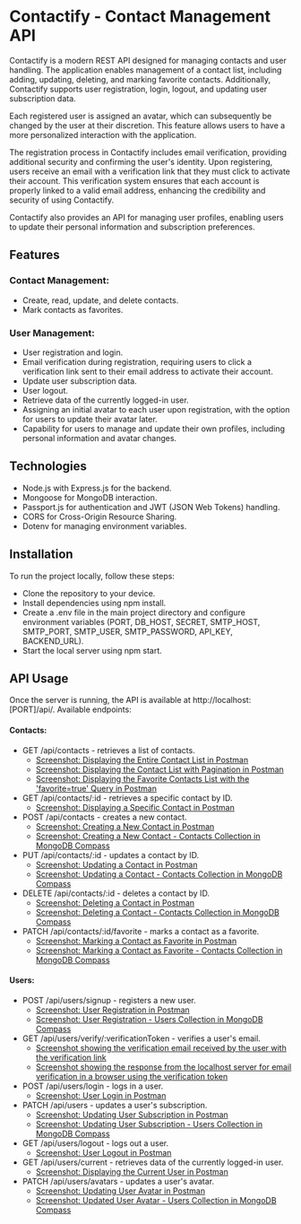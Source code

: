 # Contactify - Contact Management API

Contactify is a modern REST API designed for managing contacts and user handling. The application enables management of a contact list, including adding, updating, deleting, and marking favorite contacts. Additionally, Contactify supports user registration, login, logout, and updating user subscription data.

Each registered user is assigned an avatar, which can subsequently be changed by the user at their discretion. This feature allows users to have a more personalized interaction with the application.

The registration process in Contactify includes email verification, providing additional security and confirming the user's identity. Upon registering, users receive an email with a verification link that they must click to activate their account. This verification system ensures that each account is properly linked to a valid email address, enhancing the credibility and security of using Contactify.

Contactify also provides an API for managing user profiles, enabling users to update their personal information and subscription preferences.

## Features

### Contact Management:

- Create, read, update, and delete contacts.
- Mark contacts as favorites.

### User Management:

- User registration and login.
- Email verification during registration, requiring users to click a verification link sent to their email address to activate their account.
- Update user subscription data.
- User logout.
- Retrieve data of the currently logged-in user.
- Assigning an initial avatar to each user upon registration, with the option for users to update their avatar later.
- Capability for users to manage and update their own profiles, including personal information and avatar changes.

## Technologies

- Node.js with Express.js for the backend.
- Mongoose for MongoDB interaction.
- Passport.js for authentication and JWT (JSON Web Tokens) handling.
- CORS for Cross-Origin Resource Sharing.
- Dotenv for managing environment variables.

## Installation

To run the project locally, follow these steps:

- Clone the repository to your device.
- Install dependencies using npm install.
- Create a .env file in the main project directory and configure environment variables (PORT, DB_HOST, SECRET, SMTP_HOST, SMTP_PORT, SMTP_USER, SMTP_PASSWORD, API_KEY, BACKEND_URL).
- Start the local server using npm start.

## API Usage

Once the server is running, the API is available at http://localhost:[PORT]/api/. Available endpoints:

#### Contacts:

- GET /api/contacts - retrieves a list of contacts.
  - <a href="https://monosnap.com/file/1cMD7OWZBlx46CX1sW6CZW1xUteQr5" target="_blank">Screenshot: Displaying the Entire Contact List in Postman<a>
  - <a href="https://monosnap.com/file/e5xb3TNzccKEZRq1iu4XA7y3ADoGSb" target="_blank">Screenshot: Displaying the Contact List with Pagination in Postman<a>
  - <a href="https://monosnap.com/file/KFwgj0Bw6HmFvTsu9Sk62JuWzWangJ" target="_blank">Screenshot: Displaying the Favorite Contacts List with the 'favorite=true' Query in Postman<a>
- GET /api/contacts/:id - retrieves a specific contact by ID.
  - <a href="https://monosnap.com/file/JLrxLrmYmmdTH5pWHqWc9A7mBquSi7" target="_blank">Screenshot: Displaying a Specific Contact in Postman<a>
- POST /api/contacts - creates a new contact.
  - <a href="https://monosnap.com/file/xLpZjOyepXgIPYuyTYJ9wBOD03c2ay" target="_blank">Screenshot: Creating a New Contact in Postman<a>
  - <a href="https://monosnap.com/file/Qr7eHi472ixWvjMplxCFMQhyjXVPn7" target="_blank">Screenshot: Creating a New Contact - Contacts Collection in MongoDB Compass<a>
- PUT /api/contacts/:id - updates a contact by ID.
  - <a href="https://monosnap.com/file/RtmUTw1p7FG8lywxV1LCxtzsG6euUT" target="_blank">Screenshot: Updating a Contact in Postman<a>
  - <a href="https://monosnap.com/file/hm0VQWktr4DgS32wLPRjtQJaSnUJMN" target="_blank">Screenshot: Updating a Contact - Contacts Collection in MongoDB Compass<a>
- DELETE /api/contacts/:id - deletes a contact by ID.
  - <a href="https://monosnap.com/file/YX1LuZlGbl9E7uqzpRhTuna4UVVIHf" target="_blank">Screenshot: Deleting a Contact in Postman<a>
  - <a href="https://monosnap.com/file/isc5OuWsLgLeYJSPsikqn6IursD4bJ" target="_blank">Screenshot: Deleting a Contact - Contacts Collection in MongoDB Compass<a>
- PATCH /api/contacts/:id/favorite - marks a contact as a favorite.
  - <a href="https://monosnap.com/file/TwtFjXXhuYrEkR2uSy8GjDQJ2HPgXG" target="_blank">Screenshot: Marking a Contact as Favorite in Postman<a>
  - <a href="https://monosnap.com/file/jzSMwlXcKsadGUJJUNdKXO4XDRVb2F" target="_blank">Screenshot: Marking a Contact as Favorite - Contacts Collection in MongoDB Compass<a>

#### Users:

- POST /api/users/signup - registers a new user.
  - <a href="https://monosnap.com/file/FaSK5Q9tNLeFVjo5AJYVA7JMZA0W9a" target="_blank">Screenshot: User Registration in Postman<a>
  - <a href="https://monosnap.com/file/KW8SpaQIAJTZZZrji3lFFIV146czuC" target="_blank">Screenshot: User Registration - Users Collection in MongoDB Compass<a>
- GET /api/users/verify/:verificationToken - verifies a user's email.
  - <a href="https://monosnap.com/file/Bhy6SEW7hmmIsBxMjo5MNov1afCCQm" target="_blank">Screenshot showing the verification email received by the user with the verification link<a>
  - <a href="https://monosnap.com/file/iIZuvuS6nwGMDPl1ryMV6V5cZPp4Z7" target="_blank">Screenshot showing the response from the localhost server for email verification in a browser using the verification token<a>
- POST /api/users/login - logs in a user.
  - <a href="https://monosnap.com/file/1QearrUEnnz8tTMYbPgq9fX4LEPWEi" target="_blank">Screenshot: User Login in Postman<a>
- PATCH /api/users - updates a user's subscription.
  - <a href="https://monosnap.com/file/myoa3cc0fGcin36sHwUmPjsAFukLa5" target="_blank">Screenshot: Updating User Subscription in Postman<a>
  - <a href="https://monosnap.com/file/wfsKw7MML0kyf9mWeD5487UqYX8bDE" target="_blank">Screenshot: Updating User Subscription - Users Collection in MongoDB Compass<a>
- GET /api/users/logout - logs out a user.
  - <a href="https://monosnap.com/file/wzx7ReQLMecv0PcVfw8LRyKPxx2kIW" target="_blank">Screenshot: User Logout in Postman<a>
- GET /api/users/current - retrieves data of the currently logged-in user.
  - <a href="https://monosnap.com/file/DzhUArzRvQAk65ZdsxilbJC0lcdhst" target="_blank">Screenshot: Displaying the Current User in Postman<a>
- PATCH /api/users/avatars - updates a user's avatar.
  - <a href="https://monosnap.com/file/nB2cRb7BpTqF0S3pG9Lqulqsp2NWtb" target="_blank">Screenshot: Updating User Avatar in Postman<a>
  - <a href="https://monosnap.com/file/e8mAwkXi4IOyfr5BXPJY7kDsB3AFMF" target="_blank">Screenshot: Updated User Avatar - Users Collection in MongoDB Compass<a>
